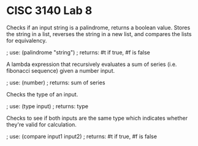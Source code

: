 # CISC 3140 Lab 8

Checks if an input string is a palindrome, returns a boolean value. Stores the string in a list, reverses the string in a new list, and compares the lists for equivalency.

; use: (palindrome "string")
; returns: #t if true, #f is false

A lambda expression that recursively evaluates a sum of series (i.e. fibonacci sequence) given a number input.

; use: (number)
; returns: sum of series

Checks the type of an input.

; use: (type input)
; returns: type

Checks to see if both inputs are the same type which indicates whether they're valid for calculation.

; use: (compare input1 input2)
; returns: #t if true, #f is false
